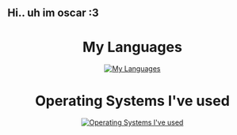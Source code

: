 ## Hi.. uh im oscar :3 
<div align="center"> 
  
# My Languages
[![My Languages](https://skillicons.dev/icons?i=py,css,html)](https://skillicons.dev)
  
# Operating Systems I've used
[![Operating Systems I've used](https://skillicons.dev/icons?i=linux,windows,kali,ubuntu)](https://skillicons.dev)

